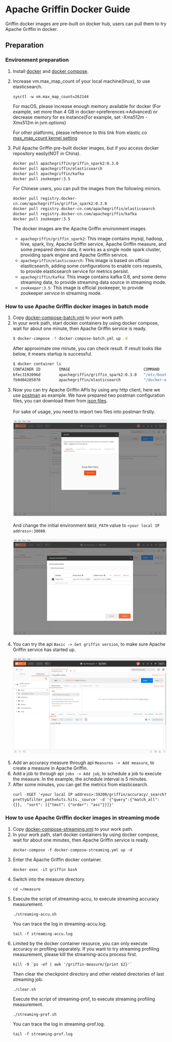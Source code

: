 <!--
Licensed to the Apache Software Foundation (ASF) under one
or more contributor license agreements.  See the NOTICE file
distributed with this work for additional information
regarding copyright ownership.  The ASF licenses this file
to you under the Apache License, Version 2.0 (the
"License"); you may not use this file except in compliance
with the License.  You may obtain a copy of the License at

  http://www.apache.org/licenses/LICENSE-2.0

Unless required by applicable law or agreed to in writing,
software distributed under the License is distributed on an
"AS IS" BASIS, WITHOUT WARRANTIES OR CONDITIONS OF ANY
KIND, either express or implied.  See the License for the
specific language governing permissions and limitations
under the License.
-->

# Apache Griffin Docker Guide
Griffin docker images are pre-built on docker hub, users can pull them to try Apache Griffin in docker.

## Preparation

### Environment preparation
1. Install [docker](https://docs.docker.com/engine/installation/) and [docker compose](https://docs.docker.com/compose/install/).
2. Increase vm.max_map_count of your local machine(linux), to use elasticsearch.
    ```
    sysctl -w vm.max_map_count=262144
    ```
    For macOS, please increase enough memory available for docker (For example, set more than 4 GB in docker->preferences->Advanced) or decrease memory for es instance(For example, set -Xms512m -Xmx512m in jvm.options)

    For other platforms, please reference to this link from elastic.co
    [max_map_count kernel setting](https://www.elastic.co/guide/en/elasticsearch/reference/current/docker.html)
    
3. Pull Apache Griffin pre-built docker images, but if you access docker repository easily(NOT in China).
    ```
    docker pull apachegriffin/griffin_spark2:0.3.0
    docker pull apachegriffin/elasticsearch
    docker pull apachegriffin/kafka
    docker pull zookeeper:3.5
    ```
   For Chinese users, you can pull the images from the following mirrors.
    ```
    docker pull registry.docker-cn.com/apachegriffin/griffin_spark2:0.3.0
    docker pull registry.docker-cn.com/apachegriffin/elasticsearch
    docker pull registry.docker-cn.com/apachegriffin/kafka
    docker pull zookeeper:3.5
    ```
   The docker images are the Apache Griffin environment images.
    - `apachegriffin/griffin_spark2`: This image contains mysql, hadoop, hive, spark, livy, Apache Griffin service, Apache Griffin measure, and some prepared demo data, it works as a single node spark cluster, providing spark engine and Apache Griffin service.
    - `apachegriffin/elasticsearch`: This image is based on official elasticsearch, adding some configurations to enable cors requests, to provide elasticsearch service for metrics persist.
    - `apachegriffin/kafka`: This image contains kafka 0.8, and some demo streaming data, to provide streaming data source in streaming mode.
    - `zookeeper:3.5`: This image is official zookeeper, to provide zookeeper service in streaming mode.

### How to use Apache Griffin docker images in batch mode
1. Copy [docker-compose-batch.yml](compose/docker-compose-batch.yml) to your work path.
2. In your work path, start docker containers by using docker compose, wait for about one minute, then Apache Griffin service is ready.
    ```bash
    $ docker-compose -f docker-compose-batch.yml up -d
    ```
    After approximate one minute, you can check result. If result looks like below, it means startup is successful.
    ```bash
    $ docker container ls
    CONTAINER ID        IMAGE                                COMMAND                  CREATED             STATUS              PORTS                                                                                                                                                                                                                                                                                                                                                    NAMES
    bfec3192096d        apachegriffin/griffin_spark2:0.3.0   "/etc/bootstrap-al..."   5 hours ago         Up 5 hours          6066/tcp, 8030-8033/tcp, 8040/tcp, 9000/tcp, 10020/tcp, 19888/tcp, 27017/tcp, 49707/tcp, 50010/tcp, 50020/tcp, 50070/tcp, 50075/tcp, 50090/tcp, 0.0.0.0:32122->2122/tcp, 0.0.0.0:33306->3306/tcp, 0.0.0.0:35432->5432/tcp, 0.0.0.0:38042->8042/tcp, 0.0.0.0:38080->8080/tcp, 0.0.0.0:38088->8088/tcp, 0.0.0.0:38998->8998/tcp, 0.0.0.0:39083->9083/tcp   griffin
    fb9d04285070        apachegriffin/elasticsearch          "/docker-entrypoin..."   5 hours ago         Up 5 hours          0.0.0.0:39200->9200/tcp, 0.0.0.0:39300->9300/tcp                                                                                                                                                                                                                                                                                                         es
    ```
3. Now you can try Apache Griffin APIs by using any http client, here we use [postman](https://github.com/postmanlabs/postman-app-support) as example.
We have prepared two postman configuration files, you can download them from [json files](../service/postman).<br><br>For sake of usage, you need to import two files into postman firstly.<br><br>
![import ](../img/devguide/import_postman_conf.png)<br><br>
And change the initial environment `BASE_PATH` value to `<your local IP address>:38080`.<br><br>
![update env](../img/devguide/revise_postman_env.png)<br><br>
4. You can try the api `Basic -> Get griffin version`, to make sure Apache Griffin service has started up.<br><br>
![update env](../img/devguide/call_postman.png)<br><br>
5. Add an accuracy measure through api `Measures -> Add measure`, to create a measure in Apache Griffin.
6. Add a job to through api `jobs -> Add job`, to schedule a job to execute the measure. In the example, the schedule interval is 5 minutes.
7. After some minutes, you can get the metrics from elasticsearch.
    ```
    curl -XGET '<your local IP address>:39200/griffin/accuracy/_search?pretty&filter_path=hits.hits._source' -d '{"query":{"match_all":{}},  "sort": [{"tmst": {"order": "asc"}}]}'
    ```

### How to use Apache Griffin docker images in streaming mode
1. Copy [docker-compose-streaming.yml](compose/docker-compose-streaming.yml) to your work path.
2. In your work path, start docker containers by using docker compose, wait for about one minutes, then Apache Griffin service is ready.
    ```
    docker-compose -f docker-compose-streaming.yml up -d
    ```
3. Enter the Apache Griffin docker container.
    ```
    docker exec -it griffin bash
    ```
4. Switch into the measure directory.
    ```
    cd ~/measure
    ```
5. Execute the script of streaming-accu, to execute streaming accuracy measurement.
    ```
    ./streaming-accu.sh
    ```
   You can trace the log in streaming-accu.log.
    ```
    tail -f streaming-accu.log
    ```
6. Limited by the docker container resource, you can only execute accuracy or profiling separately.
   If you want to try streaming profiling measurement, please kill the streaming-accu process first.
    ```
    kill -9 `ps -ef | awk '/griffin-measure/{print $2}'`
    ```
   Then clear the checkpoint directory and other related directories of last streaming job.
    ```
    ./clear.sh
    ```
   Execute the script of streaming-prof, to execute streaming profiling measurement.
    ```
    ./streaming-prof.sh
    ```
   You can trace the log in streaming-prof.log.
    ```
    tail -f streaming-prof.log
    ```
